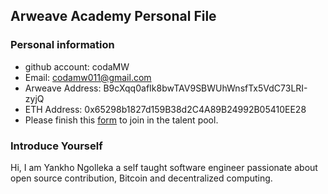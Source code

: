 ## Arweave Academy Personal File

### Personal information

- github account: codaMW
- Email: codamw011@gmail.com 
- Arweave Address: B9cXqq0afIk8bwTAV9SBWUhWnsfTx5VdC73LRI-zyjQ
- ETH Address: 0x65298b1827d159B38d2C4A89B24992B05410EE28
- Please finish this [form](https://docs.google.com/forms/d/e/1FAIpQLSfWA5fIIcBgmRppm3jNz5vmf9Mai_QMVil-2pO4r7YKn_Zhtw/viewform?usp=sf_link) to join in the talent pool.

### Introduce Yourself

Hi, I am Yankho Ngolleka a self taught software engineer passionate about open source contribution, Bitcoin and decentralized computing.
